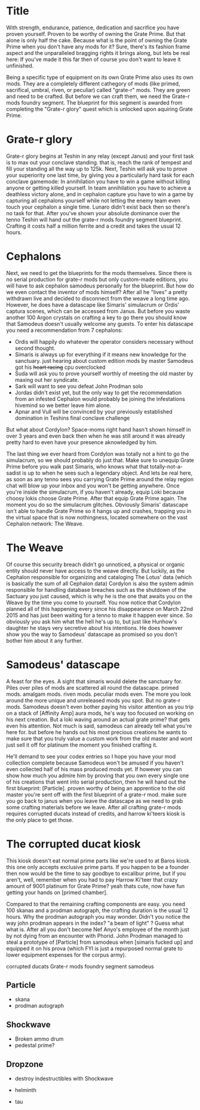 # Title

With strength, endurance, patience, dedication and sacrifice you have proven yourself. Proven to be worthy of owning the Grate Prime. But that alone is only half the cake. Because what is the point of owning the Grate Prime when you don't have any mods for it? Sure, there's its fashion frame aspect and the unparalleled bragging rights it brings along, but lets be real here: If you've made it this far then of course you don't want to leave it unfinished.

Being a specific type of equipment on its own Grate Prime also uses its own mods. They are a completely different cathegory of mods (like primed, sacrifical, umbral, riven, or peculiar) called "grate-r" mods. They are green and need to be crafted. But before we can craft them, we need the Grate-r mods foundry segment. The blueprint for this segment is awarded from completing the "Grate-r glory" quest which is unlocked upon aquiring Grate Prime.

# Grate-r glory

Grate-r glory begins at Teshin in any relay (except Janus) and your first task is to max out your conclave standing. that is, reach the rank of tempest and fill your standing all the way up to 125k. Next, Teshin will ask you to prove your superiority one last time, by giving you a particularly hard task for each conclave gamemode: In annihilation you have to win a game without killing anyone or getting killed yourself. In team annihilation you have to achieve a deathless victory alone, and in cephalon capture you have to win a game by capturing all cephalons yourself while not letting the enemy team even touch your cephalon a single time. Lunaro didn't exist back then so there's no task for that. After you've shown your absolute dominance over the tenno Teshin will hand out the grate-r mods foundry segment blueprint. Crafting it costs half a million ferrite and a credit and takes the usual 12 hours.

# Cephalons

Next, we need to get the blueprints for the mods themselves. Since there is no serial production for grate-r mods but only custom-made editions, you will have to ask cephalon samodeus personally for the blueprint. But how do we even contact the inventor of mods himself? After all he "lives" a pretty withdrawn live and decided to disconnect from the weave a long time ago. However, he does have a datascape like Simaris' simulacrum or Ordis' captura scenes, which can be accessed from Janus. But before you waste another 100 Argon crystals on crafting a key to go there you should know that Samodeus doesn't usually welcome any guests. To enter his datascape you need a recommendation from 7 cephalons:
- Ordis will happily do whatever the operator considers necessary without second thought.
- Simaris is always up for everything if it means new knowledge for the sanctuary. just hearing about custom edition mods by master Samodeus got his ~~heart racing~~ cpu overclocked
- Suda will ask you to prove yourself worthly of meeting the old master by maxing out her syndicate.
- Sark will want to see you defeat John Prodman solo
- Jordas didn't exist yet, but the only way to get the recommendation from an infested Cephalon would probably be joining the infestations hivemind so we better leave him alone.
- Apnar and Vull will be convinced by your previously established domination in Teshins final conclave challenge

But what about Cordylon? Space-moms right hand hasn't shown himself in over 3 years and even back then when he was still around it was already pretty hard to even have your presence aknowledged by him.

The last thing we ever heard from Cordylon was totally not a hint to go the simulacrum, so we should probably do just that. Make sure to unequip Grate Prime before you walk past Simaris, who knows what that totally-not-a-sadist is up to when he sees such a legendary object. And lets be real here, as soon as any tenno sees you carrying Grate Prime around the relay region chat will blow up your inbox and you won't be getting anywhere.
Once you're inside the simulacrum, if you haven't already, equip Loki because choosy lokis choose Grate Prime. After that equip Grate Prime again. The moment you do so the simulacrum glitches. Obviously Simaris' datascape isn't able to handle Grate Prime so it hangs up and crashes, trapping you in the virtual space that is now nothingness, located somewhere on the vast Cephalon network: The Weave.

# The Weave

Of course this security breach didn't go unnoticed, a physical or organic entity should never have access to the weave directly. But luckily, as the Cephalon responsible for organizing and cataloging The Lotus' data (which is basically the sum of all Cephalon data) Cordylon is also the system admin responsible for handling database breaches such as the shutdown of the Sactuary you just caused, which is why he is the one that awaits you on the Weave by the time you come to yourself. You now notice that Cordylon planned all of this happening every since his disappearance on March 22nd 2015 and has just been waiting for a tenno to make it happen ever since. So obviously you ask him what the hell he's up to, but just like Hunhow's daughter he stays very secretive about his intentions. He does however show you the way to Samodeus' datascape as promised so you don't bother him about it any further.

# Samodeus' datascape

A feast for the eyes. A sight that simaris would delete the sanctuary for. Piles over piles of mods are scattered all round the datascape. primed mods. amalgam mods. riven mods. peculiar mods even. The more you look around the more unique and unreleased mods you spot. But no grate-r mods. Samodeus doesn't even bother paying his visitor attention as you trip on a stack of [Affinity Amp] aura mods, he's way too focused on working on his next creation. But a loki waving around an actual grate prime? that gets even his attention. Not much is said, samodeus can already tell what you're here for. but before he hands out his most precious creations he wants to make sure that you truly value a custom work from the old master and wont just sell it off for platinum the moment you finished crafting it.

He'll demand to see your codex entries so I hope you have your mod collection complete because Samodeus won't be amused if you haven't even collected half of his mass produced mods yet. If however you can show how much you admire him by proving that you own every single one of his creations that went into serial production, then he will hand out the first blueprint: [Particle]. proven worthy of being an apprentice to the old master you're sent off with the first blueprint of a grate-r mod. make sure you go back to janus when you leave the datascape as we need to grab some crafting materials before we leave. After all crafting grate-r mods requires corrupted ducats instead of credits, and harrow ki'teers kiosk is the only place to get those. 

# The corrupted ducat kiosk

This kiosk doesn't eat normal prime parts like we're used to at Baros kiosk. this one only accepts exclusive prime parts. If you happen to be a founder then now would be the time to say goodbye to excalibur prime, but if you aren't, well, remember when you had to pay Harrow Ki'teer that crazy amount of 9001 platinum for Grate Prime? yeah thats cute, now have fun getting your hands on [primed chamber].

Compared to that the remaining crafting components are easy. you need 100 skanas and a prodman autograph, the crafting duration is the usual 12 hours. Why the prodman autograph you may wonder. Didn't you notice the way john prodman appears in the index? "a beam of light" ? Guess what what is. After all you don't become Nef Anyo's employee of the month just by not dying from an encounter with Phorid. John Prodman managed to steal a prototype of [Particle] from samodeus when [simaris fucked up] and equipped it on his prova (which FYI is just a repurposed normal grate to lower equipment expenses for the corpus army).









corrupted ducats
Grate-r mods foundry segment
samodeus

## Particle

- skana
- prodman autograph

## Shockwave

- Broken ammo drum
- pedestal prime?

## Dropzone

- destroy indestructibles with Shockwave
- helminth

- tau